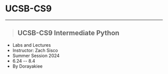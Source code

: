 # UCSB-CS9
-----
> ## UCSB-CS9 Intermediate Python
- Labs and Lectures
- Instructor: Zach Sisco
- Summer Session 2024
- 6.24 -- 8.4
- By Dorayakiee
